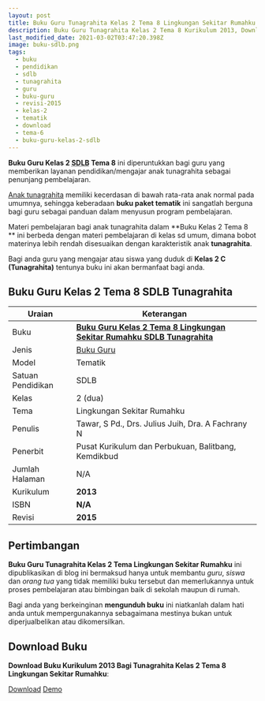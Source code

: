 ```yaml
---
layout: post
title: Buku Guru Tunagrahita Kelas 2 Tema 8 Lingkungan Sekitar Rumahku
description: Buku Guru Tunagrahita Kelas 2 Tema 8 Kurikulum 2013, Download buku Kelas 2 Tema 8 Lingkungan Sekitar Rumahku bagi tunagrahita
last_modified_date: 2021-03-02T03:47:20.398Z
image: buku-sdlb.png
tags:
  - buku
  - pendidikan
  - sdlb
  - tunagrahita
  - guru
  - buku-guru
  - revisi-2015
  - kelas-2
  - tematik
  - download
  - tema-6
  - buku-guru-kelas-2-sdlb
---
```


**Buku Guru Kelas 2 <abbr title="Sekolah Dasar Luar Biasa">SDLB</abbr> Tema 8** ini diperuntukkan bagi guru yang memberikan layanan pendidikan/mengajar anak tunagrahita sebagai penunjang pembelajaran.

[Anak tunagrahita](/teori/tunagrahita "Apa itu Tunagrahita") memiliki kecerdasan di bawah rata-rata anak normal pada umumnya, sehingga keberadaan **buku paket tematik** ini sangatlah berguna bagi guru sebagai panduan dalam menyusun program pembelajaran.

Materi pembelajaran bagi anak tunagrahita dalam **Buku Kelas 2 Tema 8 ** ini berbeda dengan materi pembelajaran di kelas sd umum, dimana bobot materinya lebih rendah disesuaikan dengan karakteristik anak **tunagrahita**.

Bagi anda guru yang mengajar atau siswa yang duduk di **Kelas 2 C (Tunagrahita)** tentunya buku ini akan bermanfaat bagi anda.

## Buku Guru Kelas 2 Tema 8 SDLB Tunagrahita  

|Uraian|Keterangan|
| --- | --- |
|Buku|<a href="/bse/buku-guru-tunagrahita-kelas-2-tema-8-lingkungan-sekitar-rumahku" title="Buku Guru Kelas 2 Tema 8 Lingkungan Sekitar Rumahku SDLB Tunagrahita"><strong>Buku Guru Kelas 2 Tema 8 Lingkungan Sekitar Rumahku SDLB Tunagrahita</strong></a>|
|Jenis|<a href="/bse" title="Buku Guru" target="_blank">Buku Guru</a>|
|Model|Tematik|
|Satuan Pendidikan|SDLB|
|Kelas|2 (dua)|
|Tema|Lingkungan Sekitar Rumahku|
|Penulis| Tawar, S Pd., Drs. Julius Juih, Dra. A Fachrany N|
|Penerbit|Pusat Kurikulum dan Perbukuan, Balitbang, Kemdikbud|
|Jumlah Halaman|N/A|
|Kurikulum|<strong>2013</strong>|
|ISBN|<strong>N/A</strong>|
|Revisi|<strong>2015</strong>|

## Pertimbangan
**Buku Guru Tunagrahita Kelas 2 Tema Lingkungan Sekitar Rumahku** ini dipublikasikan di blog ini bermaksud hanya untuk membantu _guru_, _siswa_ dan _orang tua_ yang tidak memiliki buku tersebut dan memerlukannya untuk proses pembelajaran atau bimbingan baik di sekolah maupun di rumah.

Bagi anda yang berkeinginan <b>mengunduh buku</b> ini niatkanlah dalam hati anda untuk mempergunakannya sebagaimana mestinya bukan untuk diperjualbelikan atau dikomersilkan.
  
## Download Buku
**Download Buku Kurikulum 2013 Bagi Tunagrahita Kelas 2 Tema 8 Lingkungan Sekitar Rumahku**:
<p class="center"><a class="button download" href="https://docs.google.com/uc?export=download&id=1qK-i5irAZjLkYDa9Hxvhw_wNvyMqAbcg" rel="nofollow" target="_blank" title="Download Buku Guru Tunagrahita Kelas 2 Tema Lingkungan Sekitar Rumahku">Download</a>
<a class="button demo open-dialog" href="https://drive.google.com/file/d/1qK-i5irAZjLkYDa9Hxvhw_wNvyMqAbcg/preview" rel="nofollow" target="_blank" title="Download Buku Guru Tunagrahita Kelas 2 Tema Lingkungan Sekitar Rumahku">Demo</a></p>
